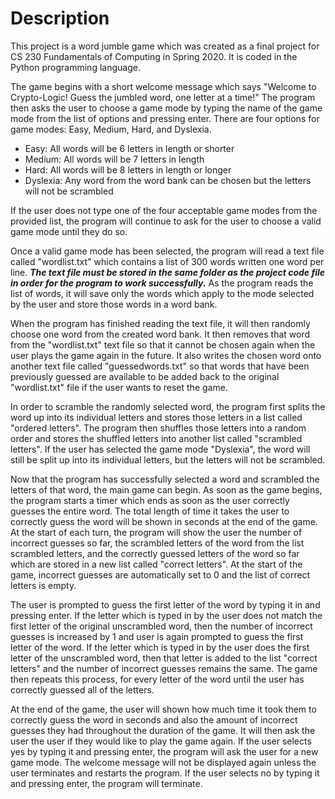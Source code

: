 # Description #
This project is a word jumble game which was created as a final project for CS 230 Fundamentals of Computing in Spring 2020. It is coded in the Python programming language.

The game begins with a short welcome message which says "Welcome to Crypto-Logic! Guess the jumbled word, one letter at a time!" The program then asks the user to choose a game mode by typing the name of the game mode from the list of options and pressing enter. There are four options for game modes: Easy, Medium, Hard, and Dyslexia.
* Easy: All words will be 6 letters in length or shorter
* Medium: All words will be 7 letters in length
* Hard: All words will be 8 letters in length or longer
* Dyslexia: Any word from the word bank can be chosen but the letters will not be scrambled

If the user does not type one of the four acceptable game modes from the provided list, the program will continue to ask for the user to choose a valid game mode until they do so.

Once a valid game mode has been selected, the program will read a text file called "wordlist.txt" which contains a list of 300 words written one word per line. ***The text file must be stored in the same folder as the project code file in order for the program to work successfully.*** As the program reads the list of words, it will save only the words which apply to the mode selected by the user and store those words in a word bank.

When the program has finished reading the text file, it will then randomly choose one word from the created word bank. It then removes that word from the "wordlist.txt" text file so that it cannot be chosen again when the user plays the game again in the future. It also writes the chosen word onto another text file called "guessedwords.txt" so that words that have been previously guessed are available to be added back to the original "wordlist.txt" file if the user wants to reset the game.

In order to scramble the randomly selected word, the program first splits the word up into its individual letters and stores those letters in a list called "ordered letters". The program then shuffles those letters into a random order and stores the shuffled letters into another list called "scrambled letters". If the user has selected the game mode "Dyslexia", the word will still be split up into its individual letters, but the letters will not be scrambled.

Now that the program has successfully selected a word and scrambled the letters of that word, the main game can begin. As soon as the game begins, the program starts a timer which ends as soon as the user correctly guesses the entire word. The total length of time it takes the user to correctly guess the word will be shown in seconds at the end of the game. At the start of each turn, the program will show the user the number of incorrect guesses so far, the scrambled letters of the word from the list scrambled letters, and the correctly guessed letters of the word so far which are stored in a new list called "correct letters". At the start of the game, incorrect guesses are automatically set to 0 and the list of correct letters is empty.

The user is prompted to guess the first letter of the word by typing it in and pressing enter. If the letter which is typed in by the user does not match the first letter of the original unscrambled word, then the number of incorrect guesses is increased by 1 and user is again prompted to guess the first letter of the word. If the letter which is typed in by the user does the first letter of the unscrambled word, then that letter is added to the list "correct letters" and the number of incorrect guesses remains the same. The game then repeats this process, for every letter of the word until the user has correctly guessed all of the letters.

At the end of the game, the user will shown how much time it took them to correctly guess the word in seconds and also the amount of incorrect guesses they had throughout the duration of the game. It will then ask the user the user if they would like to play the game again. If the user selects yes by typing it and pressing enter, the program will ask the user for a new game mode. The welcome message will not be displayed again unless the user terminates and restarts the program. If the user selects no by typing it and pressing enter, the program will terminate.
